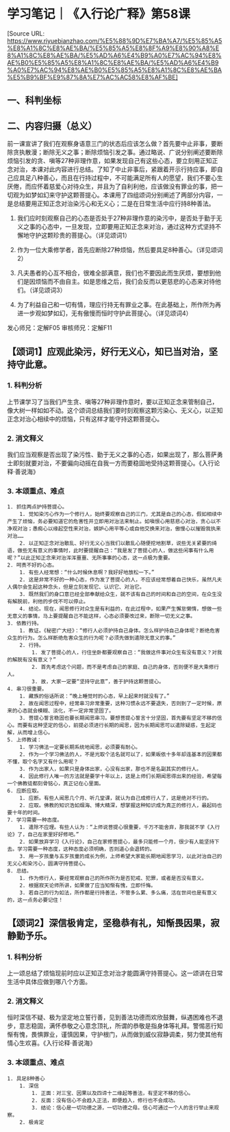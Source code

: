 # 学习笔记｜《入行论广释》第58课

[Source URL: https://www.riyuebianzhao.com/%E5%88%9D%E7%BA%A7/%E5%85%A5%E8%A1%8C%E8%AE%BA/%E5%85%A5%E8%8F%A9%E8%90%A8%E8%A1%8C%E8%AE%BA/%E5%AD%A6%E4%B9%A0%E7%AC%94%E8%AE%B0%E5%85%A5%E8%A1%8C%E8%AE%BA/%E5%AD%A6%E4%B9%A0%E7%AC%94%E8%AE%B0%E5%85%A5%E8%A1%8C%E8%AE%BA%E5%B9%BF%E9%87%8A%E7%AC%AC58%E8%AF%BE]

## 一、科判坐标

## 二、内容归摄（总义）

前一课宣讲了我们在观察身语意三门的状态后应该怎么做？首先要中止非事，要断除贪执散漫；断除无义之事；断除烦恼引发之事。通过略说、广说分别阐述要断除烦恼引发的贪、嗔等27种非理作意，如果发现自己有这些心态，要立刻用正知正念对治，本课对此内容进行总结。了知了中止非事后，紧跟着开示行持应事，即自己应具足八种善心，而且在行持过程中，不可能满足所有人的愿望，我们不要心生厌倦，而应怀着慈爱心对待众生，并且为了自利利他，应该做没有罪业的事，把一切观为如梦如幻来守护这颗菩提心。本课用了四组颂词分别阐述了两部分内容，一是总结要用正知正念对治染污心和无义心；二是在日常生活中应行持8种善法。

1.  我们应时刻观察自己的心态是否处于27种非理作意的染污中，是否处于勤于无义之事的心态中，一旦发现，立即要用正知正念来对治，通过这种方式坚持不懈地守护这颗珍贵的菩提心。（详见颂词1）

2.  作为一位大乘修学者，首先应断除27种烦恼，然后要具足8种善心。（详见颂词2）

3.  凡夫愚者的心互不相合，很难全部满意，我们也不要因此而生厌烦，要想到他们是因烦恼而不由自主。如是思维之后，我们会反而以更慈悲的心态来对待他们。（详见颂词3）

4.  为了利益自己和一切有情，理应行持无有罪业之事。在此基础上，所作所为再进一步观如梦如幻，无有傲慢而恒时守护此菩提心。（详见颂词4）

发心师兄：定解F05
审核师兄：定解F11

## 【颂词1】应观此染污，好行无义心，知已当对治，坚持守此意。
### 1. 科判分析
上节课学习了当我们产生贪、嗔等27种非理作意时，要以正知正念来管制自己，像大树一样如如不动。这个颂词总结我们要时刻观察这颗污染心、无义心，以正知正念对治心相续中的烦恼，只有这样才能守持这颗菩提心。
### 2. 消文释义
我们应当观察是否出现了染污性、勤于无义之事的心态，如果出现了，那么菩萨勇士即刻就要对治，不要偏向动摇在自我一方而要稳固地受持这颗菩提心。《入行论释·善说海》
### 3. 本颂重点、难点
    1. 抓住两点护持菩提心。
        1. 觉知染污心作为一个修行人，始终要观察自己的三门，尤其是自己的心态，假如相续中产生了烦恼，务必要知道它的危害性并立即用对治法来制止。如嗔恨心用慈悲心对治，贪心以不净观对治；愚痴心以缘起空性来对治，嫉妒心用平等心或自他交换来对治，傲慢心以摧毁我执来对治……
        2. 以正知正念对治散乱、好行无义心当我们以散乱心随便挖地割草，说些无关紧要的绮语，做些无有意义的事情时，此时要提醒自己：“我是发了菩提心的人，做这些闲事有什么用呢？”以此正知正念来对治浑浑噩噩、无所事事的心态，这一点极为重要。
    2. 呵责不好的心态。
        1. 有些人经常想：“什么时候休息啊？我好好地放松一下。”
        2. 这是非常不好的一种心态，作为发了菩提心的人，不应该经常想着自己快乐，虽然凡夫人偶尔会生起这种念头，但是立刻发现它、认识它、对治它。
        3. 既然我们的身口意已经全部奉献给众生，就不该有自己的时间和自己的空间，在众生没有解脱前，利他的步伐不可以停止。
        4. 结论。现在，闻思修行对众生是有利益的，在此过程中，如果产生懈怠懒惰，想做一些无意义的事情，马上要提醒自己不能这样，心态必须要改过来，断除一切无义之事。
    3. 依教行持。
        1. 教证。《秘密广大经》：“修行人必须护持自己身体。怎么样护持自己身体呢？断绝危害众生的行为。怎么样断绝危害众生的行为呢？必须先做到遣除无意义的事。”
        2. 行持。
            1. 发了菩提心的人，行住坐卧都要观察自己：“我做这件事对众生有没有意义？对我的解脱有没有意义？”
            2. 首先考虑这个问题，而不是考虑自己的家庭、自己的身体，否则便不是大乘修行人。
            3. 故，大家一定要“坚持守此意”，善于护持这颗菩提心。
    4. 串习很重要。
        1. 藏族的俗话所说：“晚上睡觉时的心态，早上起来时就没有了。”
        2. 故在闻思过程中，经常串习非常重要，这种习惯永远不要退失，否则到了一定时候，原来的心态就会模糊、淡化，不一定非常坚固了。
        3. 菩提心誓言稳固也要长期闻思串习。要想菩提心誓言十分坚固，首先要有坚定不移的信心。而要有这种坚定的信心，前提必须进行长期的闻思，因为长期闻思可以遣除疑惑，生起定解，从而增上信心。
    5. 上师教诫：
        1. 学习佛法一定要长期系统地闻思，必须要有耐心。
        2. 作为一个学习佛法的人，不是光取个法名就可以了，如果皈依十多年却连基本的因果都不懂，取个名字又有什么用呢？
        3. 作为出家人，如果只是身体出家，心没有出家，那也不是名副其实的修行人。
        4. 因此修行人唯一的方法就是要学十年以上，这是上师们长期闻思得出来的经验，希望每一个佛教徒都刻骨铭心，真正记在心里面。
    6. 应断应取。
        1. 应断。有些人闻思几个月、听几堂课，就认为自己成修行人了，这是绝对不行的。
        2. 应取。佛教的知识浩如烟海、博大精深，想掌握这种知识成为真正的修行人，最起码也要十年的时间。
    7. 学习需要一种态度。
        1. 遣除不应理。有些人认为：“上师说菩提心很重要，千万不能舍弃，那我就不学《入行论》了，自己在家里好好修吧。”
        2. 如果放弃学习《入行论》，自己在家修菩提心，最多只能修一个月，很少有人能坚持下去。学习需要一种态度，这种态度必须明确，否则道心会退转的。
        3. 用一岁孩童与五岁孩童的成长为例，上师希望大家能长期地闻思学习，以此对治自己的无义心和染污心，圆满守持菩提心。
    8. 总结。
        1. 作为修行人，要经常观察自己的所作所为是否犯戒、犯罪，或者是否没有意义。
        2. 根据寂天论师所讲，如果做了应当知惭有愧，立即忏悔。
        3. 若自己的行为如法，所作都是行持善法，不管多么累、多么痛，活在世间也是有意义的，这一点务必要记住！

## 【颂词2】深信极肯定，坚稳恭有礼，知惭畏因果，寂静勤予乐。
### 1. 科判分析
上一颂总结了烦恼现前时应以正知正念对治才能圆满守持菩提心。这一颂讲在日常生活中具体应做到哪八个方面。
### 2. 消文释义
恒时深信不疑、极为坚定地立誓行善，见到善法功德而欢欣鼓舞，纵遇困难也不退步，意志稳固，满怀恭敬之心意念顶礼，所谓的恭敬是指身体等礼拜。警惕恶行知惭有愧，畏惧罪业，谨慎因果，守护根门，从而做到威仪寂静调柔，努力使其他有情心生欢喜。《入行论释·善说海》
### 3. 本颂重点、难点
    1. 具足8种善心
        1. 深信
            1. 正面：对三宝、因果以及四谛十二缘起等善法，有坚定不移的信心。
            2. 反面：没有信心不会趋入正法，即便趋入，修行也不会成功。
            3. 结论：信心是一切功德之源，一切功德之母。信心可通过一个人的言行举止来观察。
        2. 极肯定
